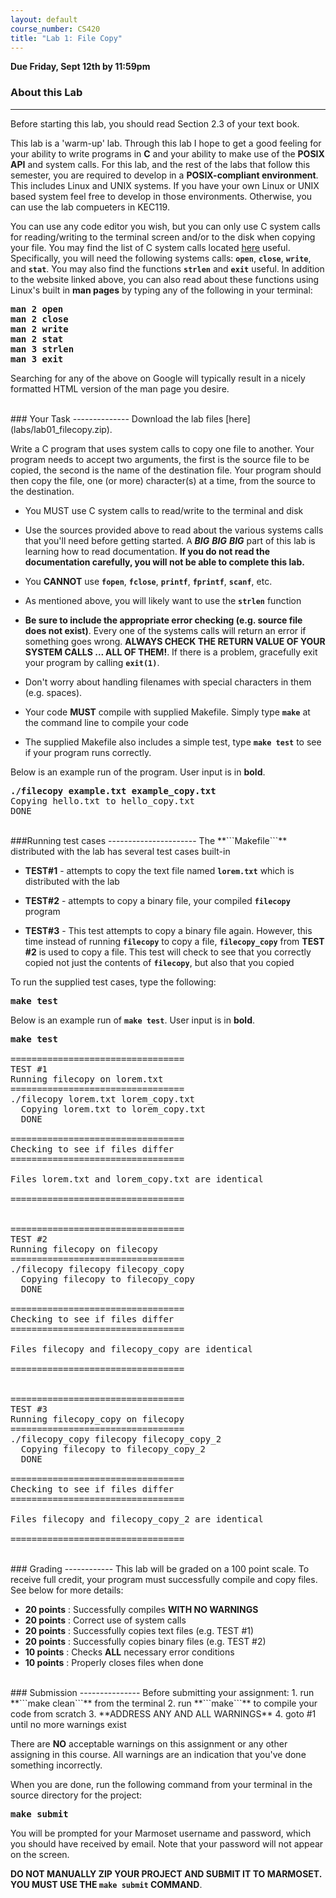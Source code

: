 ```yaml
---
layout: default
course_number: CS420
title: "Lab 1: File Copy"
---
```


**Due Friday, Sept 12th by 11:59pm**

### About this Lab
------------------
Before starting this lab, you should read Section 2.3 of your text book.

This lab is a 'warm-up' lab. Through this lab I hope to get a good feeling for your ability to write programs in **C** and your ability to make use of the **POSIX API** and system calls. For this lab, and the rest of the labs that follow this semester, you are required to develop in a **POSIX-compliant environment**. This includes Linux and UNIX systems. If you have your own Linux or UNIX based system feel free to develop in those environments.  Otherwise, you can use the lab compueters in KEC119.

You can use any code editor you wish, but you can only use C system calls for reading/writing to the terminal screen and/or to the disk when copying your file. You may find the list of C system calls located [here](http://codewiki.wikidot.com/system-calls) useful. Specifically, you will need the following systems calls: **```open```**, **```close```**, **```write```**, and **```stat```**.  You may also find the functions **```strlen```** and **```exit```** useful.  In addition to the website linked above, you can also read about these functions using Linux's built in **man pages** by typing any of the following in your terminal:

<pre>
<b>man 2 open
man 2 close
man 2 write
man 2 stat
man 3 strlen
man 3 exit</b>
</pre>

Searching for any of the above on Google will typically result in a nicely formatted HTML version of the man page you desire.



<br>
### Your Task
--------------
Download the lab files [here](labs/lab01_filecopy.zip).

Write a C program that uses system calls to copy one file to another. Your program needs to accept two arguments, the first is the source file to be copied, the second is the name of the destination file. Your program should then copy the file, one (or more) character(s) at a time, from the source to the destination. 

 - You MUST use C system calls to read/write to the terminal and disk
 
 - Use the sources provided above to read about the various systems calls that you'll need before getting started.  A **_BIG_** **_BIG_** **_BIG_** part of this lab is learning how to read documentation.  **If you do not read the documentation carefully, you will not be able to complete this lab.**

 - You **CANNOT** use **```fopen```**, **```fclose```**, **```printf```**, **```fprintf```**, **```scanf```**, etc.

 - As mentioned above, you will likely want to use the **```strlen```** function

 - **Be sure to include the appropriate error checking (e.g. source file does not exist)**.  Every one of the systems calls will return an error if something goes wrong. **ALWAYS CHECK THE RETURN VALUE OF YOUR SYSTEM CALLS ... ALL OF THEM!**.  If there is a problem, gracefully exit your program by calling **```exit(1)```**.

 - Don't worry about handling filenames with special characters in them (e.g. spaces).

 - Your code **MUST** compile with supplied Makefile. Simply type **```make```** at the command line to compile your code

 - The supplied Makefile also includes a simple test, type **```make test```** to see if your program runs correctly.


Below is an example run of the program.
User input is in **bold**.

<pre>
<b>./filecopy example.txt example_copy.txt</b>
Copying hello.txt to hello_copy.txt
DONE
</pre>

<br>
###Running test cases
----------------------
The **```Makefile```** distributed with the lab has several test cases built-in

* **TEST#1** - attempts to copy the text file named **```lorem.txt```** which is distributed with the lab

* **TEST#2** - attempts to copy a binary file, your compiled **```filecopy```** program

* **TEST#3** - This test attempts to copy a binary file again. However, this time instead of running **```filecopy```** to copy a file, **```filecopy_copy```** from **TEST #2** is used to copy a file.  This test will check to see that you correctly copied not just the contents of **```filecopy```**, but also that you copied 


To run the supplied test cases, type the following:

<pre>
<b>make test</b>
</pre>


Below is an example run of **```make test```**.
User input is in **bold**.

<pre>
<b>make test</b>

=================================
TEST #1
Running filecopy on lorem.txt
=================================
./filecopy lorem.txt lorem_copy.txt
  Copying lorem.txt to lorem_copy.txt
  DONE

=================================
Checking to see if files differ
=================================

Files lorem.txt and lorem_copy.txt are identical

=================================


=================================
TEST #2
Running filecopy on filecopy
=================================
./filecopy filecopy filecopy_copy
  Copying filecopy to filecopy_copy
  DONE

=================================
Checking to see if files differ
=================================

Files filecopy and filecopy_copy are identical

=================================


=================================
TEST #3
Running filecopy_copy on filecopy
=================================
./filecopy_copy filecopy filecopy_copy_2
  Copying filecopy to filecopy_copy_2
  DONE

=================================
Checking to see if files differ
=================================

Files filecopy and filecopy_copy_2 are identical

=================================
</pre>


<br>
### Grading
------------
This lab will be graded on a 100 point scale. To receive full credit, your program must successfully compile and copy files. See below for more details:

 - **20 points** : Successfully compiles **WITH NO WARNINGS**
 - **20 points** : Correct use of system calls
 - **20 points** : Successfully copies text files (e.g. TEST #1)
 - **20 points** : Successfully copies binary files (e.g. TEST #2)
 - **10 points** : Checks **ALL** necessary error conditions
 - **10 points** : Properly closes files when done



<br>
### Submission
---------------
Before submitting your assignment:
 1. run **```make clean```** from the terminal
 2. run **```make```** to compile your code from scratch
 3. **ADDRESS ANY AND ALL WARNINGS**
 4. goto #1 until no more warnings exist

There are **NO** acceptable warnings on this assignment or any other assigning in this course. All warnings are an indication that you've done something incorrectly.


When you are done, run the following command from your terminal in the source directory for the project:

<pre>
<b>make submit</b>
</pre>

You will be prompted for your Marmoset username and password,
which you should have received by email.  Note that your password will
not appear on the screen.

**DO NOT MANUALLY ZIP YOUR PROJECT AND SUBMIT IT TO MARMOSET.  
YOU MUST USE THE ```make submit``` COMMAND**.


